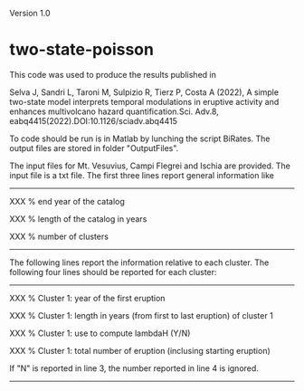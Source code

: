 Version 1.0 

# two-state-poisson
This code was used to produce the results published in

Selva J, Sandri L, Taroni M, Sulpizio R, Tierz P, Costa A (2022), A simple two-state model interprets temporal modulations in eruptive activity and enhances multivolcano hazard quantification.Sci. Adv.8, eabq4415(2022).DOI:10.1126/sciadv.abq4415

To code should be run is in Matlab by lunching the script BiRates. The output files are stored in folder "OutputFiles".

The input files for Mt. Vesuvius, Campi Flegrei and Ischia are provided. The input file is a txt file. The first three lines report general information like

-----------------------------------------------

XXX 	% end year of the catalog 

XXX 	% length of the catalog in years

XXX	  % number of clusters

-----------------------------------------------

The following lines report the information relative to each cluster. The following four lines should be reported for each cluster:


-----------------------------------------------
XXX	  % Cluster 1: year of the first eruption 

XXX	  % Cluster 1: length in years (from first to last eruption) of cluster 1 

XXX	  % Cluster 1: use to compute lambdaH (Y/N)

XXX	  % Cluster 1: total number of eruption (inclusing starting eruption) 

If "N" is reported in line 3, the number reported in line 4 is ignored.

-----------------------------------------------



